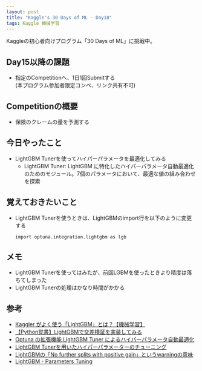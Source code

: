 ```yaml
---
layout: post
title: "Kaggle's 30 Days of ML - Day18"
tags: Kaggle 機械学習
---
```


Kaggleの初心者向けプログラム「30 Days of ML」に挑戦中。  

## Day15以降の課題

- 指定のCompetitionへ、1日1回Submitする  
(本プログラム参加者限定コンペ、リンク共有不可)

## Competitionの概要

+ 保険のクレームの量を予測する

## 今日やったこと

+ LightGBM Tunerを使ってハイパーパラメータを最適化してみる  
    + LightGBM Tuner: LightGBM に特化したハイパーパラメータ自動最適化のためのモジュール。7個のパラメータにおいて、最適な値の組み合わせを探索

## 覚えておきたいこと

+ LightGBM Tunerを使うときは、LightGBMのimport行を以下のように変更する
    ```
    import optuna.integration.lightgbm as lgb
    ```

## メモ

+ LightGBM Tunerを使ってはみたが、前回LGBMを使ったときより精度は落ちてしまった
+ LightGBM Tunerの処理はかなり時間がかかる

## 参考

+ [Kaggler がよく使う「LightGBM」とは？【機械学習】](https://rightcode.co.jp/blog/information-technology/lightgbm-useful-for-kaggler)
+ [【Python覚書】LightGBMで交差検証を実装してみる ](https://potesara-tips.com/lightgbm-k-fold-cross-validation/#toc4)
+ [Optuna の拡張機能 LightGBM Tuner によるハイパーパラメータ自動最適化](https://tech.preferred.jp/ja/blog/hyperparameter-tuning-with-optuna-integration-lightgbm-tuner/)
+ [LightGBM Tunerを用いたハイパーパラメーターのチューニング](https://qiita.com/askl4267/items/28b476f76b01699430fe)
+ [LightGBMの「No further splits with positive gain」というwarningの意味](https://nigimitama.hatenablog.jp/entry/2021/01/05/205741)
+ [LightGBM - Parameters Tuning](https://lightgbm.readthedocs.io/en/latest/Parameters-Tuning.html)